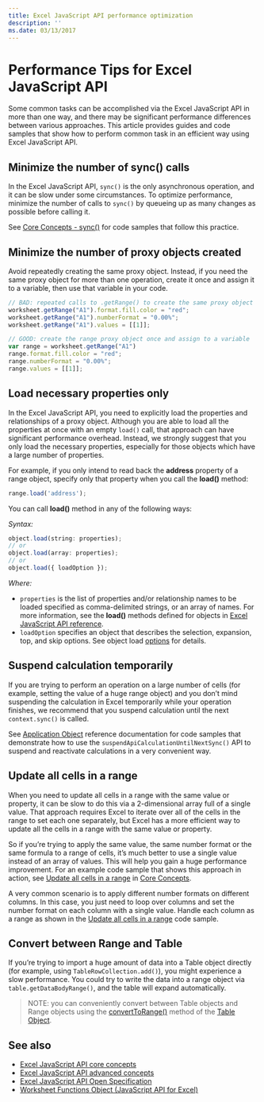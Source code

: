 ```yaml
---
title: Excel JavaScript API performance optimization
description: ''
ms.date: 03/13/2017
---
```


# Performance Tips for Excel JavaScript API

Some common tasks can be accomplished via the Excel JavaScript API in more than one way, and there may be significant performance differences between various approaches. This article provides guides and code samples that show how to perform common task in an efficient way using Excel JavaScript API.

## Minimize the number of sync() calls

In the Excel JavaScript API, ```sync()``` is the only asynchronous operation, and it can be slow under some circumstances. To optimize performance, minimize the number of calls to ```sync()``` by queueing up as many changes as possible before calling it.

See [Core Concepts - sync()](https://docs.microsoft.com/en-us/office/dev/add-ins/excel/excel-add-ins-core-concepts#sync) for code samples that follow this practice.

## Minimize the number of proxy objects created

Avoid repeatedly creating the same proxy object. Instead, if you need the same proxy object for more than one operation, create it once and assign it to a variable, then use that variable in your code.

```javascript
// BAD: repeated calls to .getRange() to create the same proxy object
worksheet.getRange("A1").format.fill.color = "red";
worksheet.getRange("A1").numberFormat = "0.00%";
worksheet.getRange("A1").values = [[1]];

// GOOD: create the range proxy object once and assign to a variable
var range = worksheet.getRange("A1")
range.format.fill.color = "red";
range.numberFormat = "0.00%";
range.values = [[1]];
```

## Load necessary properties only

In the Excel JavaScript API, you need to explicitly load the properties and relationships of a proxy object. Although you are able to load all the properties at once with an empty ```load()``` call, that approach can have significant performance overhead. Instead, we strongly suggest that you only load the necessary properties, especially for those objects which have a large number of properties.

For example, if you only intend to read back the **address** property of a range object, specify only that property when you call the **load()** method:
 
```js
range.load('address');
```
 
You can call **load()** method in any of the following ways:
 
_Syntax:_
 
```js
object.load(string: properties);
// or
object.load(array: properties);
// or
object.load({ loadOption });
```
 
_Where:_
 
* `properties` is the list of properties and/or relationship names to be loaded specified as comma-delimited strings, or an array of names. For more information, see the **load()** methods defined for objects in [Excel JavaScript API reference](https://dev.office.com/reference/add-ins/excel/excel-add-ins-reference-overview).
* `loadOption` specifies an object that describes the selection, expansion, top, and skip options. See object load [options](https://dev.office.com/reference/add-ins/excel/loadoption) for details.

## Suspend calculation temporarily

If you are trying to perform an operation on a large number of cells (for example, setting the value of a huge range object) and you don’t mind suspending the calculation in Excel temporarily while your operation finishes, we recommend that you suspend calculation until the next ```context.sync()``` is called.

See [Application Object](https://dev.office.com/reference/add-ins/excel/application) reference documentation for code samples that demonstrate how to use the ```suspendApiCalculationUntilNextSync()``` API to suspend and reactivate calculations in a very convenient way.

## Update all cells in a range 

When you need to update all cells in a range with the same value or property, it can be slow to do this via a 2-dimensional array full of a single value. That approach requires Excel to iterate over all of the cells in the range to set each one separately, but Excel has a more efficient way to update all the cells in a range with the same value or property.

So if you’re trying to apply the same value, the same number format or the same formula to a range of cells, it’s much better to use a single value instead of an array of values. This will help you gain a huge performance improvement. For an example code sample that shows this approach in action, see [Update all cells in a range](https://docs.microsoft.com/en-us/office/dev/add-ins/excel/excel-add-ins-core-concepts#update-all-cells-in-a-range) in [Core Concepts](https://docs.microsoft.com/en-us/office/dev/add-ins/excel/excel-add-ins-core-concepts).

A very common scenario is to apply different number formats on different columns. In this case, you just need to loop over columns and set the number format on each column with a single value. Handle each column as a range as shown in the [Update all cells in a range](https://docs.microsoft.com/en-us/office/dev/add-ins/excel/excel-add-ins-core-concepts#update-all-cells-in-a-range) code sample.

## Convert between Range and Table

If you’re trying to import a huge amount of data into a Table object directly (for example, using ```TableRowCollection.add()```),  you might experience a slow performance. You could try to write the data into a range object via ```table.getDataBodyRange()```, and the table will expand automatically.

> NOTE:
> you can conveniently convert between Table objects and Range objects using the [convertToRange()](https://dev.office.com/reference/add-ins/excel/table#converttorange) method of the [Table Object](https://dev.office.com/reference/add-ins/excel/table).

## See also

- [Excel JavaScript API core concepts](excel-add-ins-core-concepts.md)
- [Excel JavaScript API advanced concepts](excel-add-ins-advanced-concepts.md)
- [Excel JavaScript API Open Specification](https://github.com/OfficeDev/office-js-docs/tree/ExcelJs_OpenSpec)
- [Worksheet Functions Object (JavaScript API for Excel)](https://dev.office.com/reference/add-ins/excel/functions)
